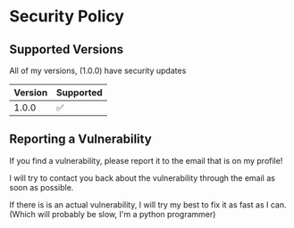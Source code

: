 # Security Policy

## Supported Versions

All of my versions, (1.0.0) have security updates 

| Version | Supported          |
| ------- | ------------------ |
| 1.0.0   | :white_check_mark: |


## Reporting a Vulnerability

If you find a vulnerability, please report it to the email that is on my profile! 

I will try to contact you back about the vulnerability through the email as soon as possible.

If there is is an actual vulnerability, I will try my best to fix it as fast as I can. (Which will probably be slow, I'm a python programmer)

